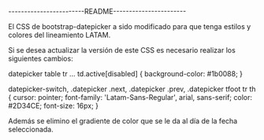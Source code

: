 ------------------------README-----------------------

El CSS de bootstrap-datepicker a sido modificado para que tenga estilos y colores del lineamiento LATAM.

Si se desea actualizar la versión de este CSS es necesario realizar los siguientes cambios:


datepicker table tr ... td.active[disabled] {
    background-color: #1b0088;
}

datepicker-switch, .datepicker .next, .datepicker .prev, .datepicker tfoot tr th {
    cursor: pointer;
    font-family: 'Latam-Sans-Regular', arial, sans-serif;
    color: #2D34CE;
    font-size: 16px;
}

Además se elimino el gradiente de color que se le da al día de la fecha seleccionada.